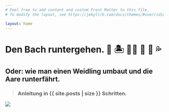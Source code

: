```yaml
---
# Feel free to add content and custom Front Matter to this file.
# To modify the layout, see https://jekyllrb.com/docs/themes/#overriding-theme-defaults

layout: home
---
```


# Den Bach runtergehen. 🐳 🏝️ 🚣‍♂️ 🌊 🐙 💦
## Oder: wie man einen Weidling umbaut und die Aare runterfährt. 

> ### Anleitung in {{ site.posts | size }} Schritten.

  <div><img src="/mutterschiff/img/splash.jpg"></div>




